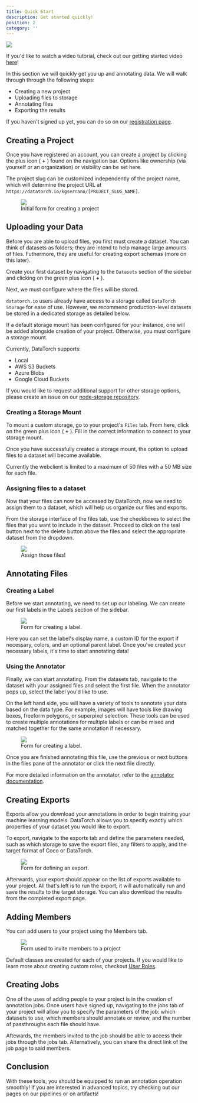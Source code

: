 ```yaml
---
title: Quick Start
description: Get started quickly!
position: 2
category: ''
---
```


<img src="/rocket.png" />

<alert>If you'd like to watch a video tutorial, check out our getting started video [here](https://www.youtube.com/watch?v=kM4O1HoyPDc)!</alert>

In this section we will quickly get you up and annotating data. We will walk through through the following steps:

- Creating a new project
- Uploading files to storage
- Annotating files
- Exporting the results

If you haven't signed up yet, you can do so on our [registration page](https://datatorch.io/auth?tab=register).

## Creating a Project

Once you have registered an account, you can create a project by clicking the
plus icon ( **+** ) found on the navigation bar. Options like ownership (via yourself or an organization) or visibility can be set here.

<alert>The project slug can be customized independently of the project name, which will determine the project URL at `https://datatorch.io/kgserrano/[PROJECT_SLUG_NAME]`.</alert>

<figure>
  <img src="/figures/getting-started/create-project.png" max-width="450px">
  <figcaption>Initial form for creating a project</figcaption>
</figure>

## Uploading your Data

Before you are able to upload files, you first must create a dataset. You can
think of datasets as folders; they are intend to help manage large amounts of files.
Futhermore, they are useful for creating export schemas (more on this
later).

Create your first dataset by navigating to the `Datasets` section of the sidebar and clicking on the green plus icon ( **+** ).

Next, we must configure where the files will be stored.

<alert>

`datatorch.io` users already have access to a storage called `DataTorch Storage` for ease of use. However, we recommend production-level
datasets be stored in a dedicated storage as detailed below.

</alert>

If a default storage mount has been configured for your instance,
one will be added alongside creation
of your project. Otherwise, you must configure a storage mount.

Currently, DataTorch supports:

- Local
- AWS S3 Buckets
- Azure Blobs
- Google Cloud Buckets

<alert type="warning">

If you would like to request additional support for other storage options,
please create an issue on our
[node-storage repository](https://github.com/datatorch/node-storage).

</alert>

### Creating a Storage Mount

To mount a custom storage, go to your project's `Files` tab. From
here, click on the green plus icon ( **+** ). Fill in the correct
information to connect to your storage mount.

Once you have successfully created a storage mount, the option to upload files
to a dataset will become available.

<alert type="warning">

Currently the webclient is limited to a
maximum of 50 files with a 50 MB size for each file.

</alert>

### Assigning files to a dataset

Now that your files can now be accessed by DataTorch, now we need to
assign them to a dataset, which will help us organize our files
and exports.

From the storage interface of the files tab, use the checkboxes to select
the files that you want to include in the dataset. Proceed to click on the
teal button next to the delete button above the files and select the appropriate
dataset from the dropdown.

<figure>
  <img src="/figures/getting-started/dataset-assign.png" max-width="450px">
  <figcaption>Assign those files!</figcaption>
</figure>

## Annotating Files

### Creating a Label

Before we start annotating, we need to set up our labeling. We can
create our first labels in the Labels section of the sidebar.

<figure>
  <img src="/figures/getting-started/test-label.png" max-width="450px">
  <figcaption>Form for creating a label.</figcaption>
</figure>

Here you can set the label's display name, a custom ID for the export if necessary,
colors, and an optional parent label. Once you've created your necessary labels, it's
time to start annotating data!

### Using the Annotator

Finally, we can start annotating. From the datasets tab, navigate to the dataset with
your assigned files and select the first file. When the annotator pops up, select the
label you'd like to use.

On the left hand side, you will have a variety of tools to annotate your data based on
the data type. For example, images will have tools like drawing boxes, freeform polygons,
or superpixel selection. These tools can be used to create multiple annotations for multiple
labels or can be mixed and matched together for the same annotation if necessary.

<figure>
  <img src="/figures/getting-started/annotator-labels.png" max-width="450px">
  <figcaption>Form for creating a label.</figcaption>
</figure>

Once you are finished annotating this file, use the previous or next buttons in the files pane
of the annotator or click the next file directly.

For more detailed information on the annotator, refer to the [annotator documentation](/annotator/introduction).

## Creating Exports

Exports allow you download your annotations in order to begin training your
machine learning models. DataTorch allows you to specify exactly which
properties of your dataset you would like to export.

To export, navigate to the exports tab and define the parameters needed, such as
which storage to save the export files, any filters to apply, and the target format of
Coco or DataTorch.

<figure>
  <img src="/figures/getting-started/export.png" max-width="450px">
  <figcaption>Form for defining an export.</figcaption>
</figure>

Afterwards, your export should appear on the list of exports available to your project. All that's left
is to run the export; it will automatically run and save the results to the target storage. You can also
download the results from the completed export page.

## Adding Members

You can add users to your project using the Members tab.

<figure>
  <img src="/figures/getting-started/invite-members.png" max-width="320px">
  <figcaption>Form used to invite members to a project</figcaption>
</figure>

Default classes are created for each of your projects. If you would like to
learn more about creating custom roles, checkout [User
Roles](/projects.html#user-roles).

## Creating Jobs

One of the uses of adding people to your project is in the creation of annotation
jobs. Once users have signed up, navigating to the jobs tab of your project will
allow you to specify the parameters of the job: which datasets to use, which members
should annotate or review, and the number of passthroughs each file should have.

Aftewards, the members invited to the job should be able to access their jobs through the jobs tab.
Alternatively, you can share the direct link of the job page to said members.

## Conclusion

With these tools, you should be equipped to run an annotation operation smoothly! If
you are interested in advanced topics, try checking out our pages on our pipelines or
on artifacts!
